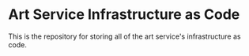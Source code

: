 # Art Service Infrastructure as Code

This is the repository for storing all of the art service's infrastructure as code.
